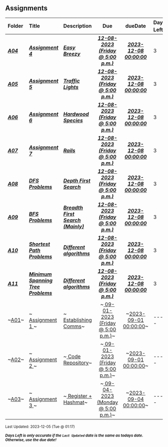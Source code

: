 ## Assignments

| Folder | Title | Description | Due | dueDate | Days Left<sup>*</sup> |
|:------|:------|:------|:-----:|:-----:|-----|
| ***<a href="https://github.com/rugbyprof/4883-Programming_Techniques/tree/master/Assignments/A04">A04</a>*** | ***<a href="https://github.com/rugbyprof/4883-Programming_Techniques/tree/master/Assignments/A04"> Assignment 4  </a>*** | ***<a href="https://github.com/rugbyprof/4883-Programming_Techniques/tree/master/Assignments/A04"> Easy Breezy</a>*** | ***<a href="https://github.com/rugbyprof/4883-Programming_Techniques/tree/master/Assignments/A04"> 12-08-2023 (Friday @ 5:00 p.m.)</a>*** | ***<a href="https://github.com/rugbyprof/4883-Programming_Techniques/tree/master/Assignments/A04">2023-12-08 00:00:00</a>*** | 3 |
| ***<a href="https://github.com/rugbyprof/4883-Programming_Techniques/tree/master/Assignments/A05">A05</a>*** | ***<a href="https://github.com/rugbyprof/4883-Programming_Techniques/tree/master/Assignments/A05"> Assignment 5 </a>*** | ***<a href="https://github.com/rugbyprof/4883-Programming_Techniques/tree/master/Assignments/A05"> Traffic Lights</a>*** | ***<a href="https://github.com/rugbyprof/4883-Programming_Techniques/tree/master/Assignments/A05"> 12-08-2023 (Friday @ 5:00 p.m.)</a>*** | ***<a href="https://github.com/rugbyprof/4883-Programming_Techniques/tree/master/Assignments/A05">2023-12-08 00:00:00</a>*** | 3 |
| ***<a href="https://github.com/rugbyprof/4883-Programming_Techniques/tree/master/Assignments/A06">A06</a>*** | ***<a href="https://github.com/rugbyprof/4883-Programming_Techniques/tree/master/Assignments/A06"> Assignment 6 </a>*** | ***<a href="https://github.com/rugbyprof/4883-Programming_Techniques/tree/master/Assignments/A06"> Hardwood Species</a>*** | ***<a href="https://github.com/rugbyprof/4883-Programming_Techniques/tree/master/Assignments/A06"> 12-08-2023 (Friday @ 5:00 p.m.)</a>*** | ***<a href="https://github.com/rugbyprof/4883-Programming_Techniques/tree/master/Assignments/A06">2023-12-08 00:00:00</a>*** | 3 |
| ***<a href="https://github.com/rugbyprof/4883-Programming_Techniques/tree/master/Assignments/A07">A07</a>*** | ***<a href="https://github.com/rugbyprof/4883-Programming_Techniques/tree/master/Assignments/A07"> Assignment 7 </a>*** | ***<a href="https://github.com/rugbyprof/4883-Programming_Techniques/tree/master/Assignments/A07"> Rails</a>*** | ***<a href="https://github.com/rugbyprof/4883-Programming_Techniques/tree/master/Assignments/A07"> 12-08-2023 (Friday @ 5:00 p.m.)</a>*** | ***<a href="https://github.com/rugbyprof/4883-Programming_Techniques/tree/master/Assignments/A07">2023-12-08 00:00:00</a>*** | 3 |
| ***<a href="https://github.com/rugbyprof/4883-Programming_Techniques/tree/master/Assignments/A08">A08</a>*** | ***<a href="https://github.com/rugbyprof/4883-Programming_Techniques/tree/master/Assignments/A08"> DFS Problems </a>*** | ***<a href="https://github.com/rugbyprof/4883-Programming_Techniques/tree/master/Assignments/A08"> Depth First Search</a>*** | ***<a href="https://github.com/rugbyprof/4883-Programming_Techniques/tree/master/Assignments/A08"> 12-08-2023 (Friday @ 5:00 p.m.)</a>*** | ***<a href="https://github.com/rugbyprof/4883-Programming_Techniques/tree/master/Assignments/A08">2023-12-08 00:00:00</a>*** | 3 |
| ***<a href="https://github.com/rugbyprof/4883-Programming_Techniques/tree/master/Assignments/A09">A09</a>*** | ***<a href="https://github.com/rugbyprof/4883-Programming_Techniques/tree/master/Assignments/A09"> BFS Problems </a>*** | ***<a href="https://github.com/rugbyprof/4883-Programming_Techniques/tree/master/Assignments/A09"> Breadth First Search (Mainly)</a>*** | ***<a href="https://github.com/rugbyprof/4883-Programming_Techniques/tree/master/Assignments/A09"> 12-08-2023 (Friday @ 5:00 p.m.)</a>*** | ***<a href="https://github.com/rugbyprof/4883-Programming_Techniques/tree/master/Assignments/A09">2023-12-08 00:00:00</a>*** | 3 |
| ***<a href="https://github.com/rugbyprof/4883-Programming_Techniques/tree/master/Assignments/A10">A10</a>*** | ***<a href="https://github.com/rugbyprof/4883-Programming_Techniques/tree/master/Assignments/A10"> Shortest Path Problems </a>*** | ***<a href="https://github.com/rugbyprof/4883-Programming_Techniques/tree/master/Assignments/A10"> Different algorithms</a>*** | ***<a href="https://github.com/rugbyprof/4883-Programming_Techniques/tree/master/Assignments/A10"> 12-08-2023 (Friday @ 5:00 p.m.)</a>*** | ***<a href="https://github.com/rugbyprof/4883-Programming_Techniques/tree/master/Assignments/A10">2023-12-08 00:00:00</a>*** | 3 |
| ***<a href="https://github.com/rugbyprof/4883-Programming_Techniques/tree/master/Assignments/A11">A11</a>*** | ***<a href="https://github.com/rugbyprof/4883-Programming_Techniques/tree/master/Assignments/A11"> Minimum Spanning Tree Problems </a>*** | ***<a href="https://github.com/rugbyprof/4883-Programming_Techniques/tree/master/Assignments/A11"> Different algorithms</a>*** | ***<a href="https://github.com/rugbyprof/4883-Programming_Techniques/tree/master/Assignments/A11"> 12-08-2023 (Friday @ 5:00 p.m.)</a>*** | ***<a href="https://github.com/rugbyprof/4883-Programming_Techniques/tree/master/Assignments/A11">2023-12-08 00:00:00</a>*** | 3 |
| ~<a href="https://github.com/rugbyprof/4883-Programming_Techniques/tree/master/Assignments/A01">A01</a>~ | ~<a href="https://github.com/rugbyprof/4883-Programming_Techniques/tree/master/Assignments/A01"> Assignment 1 </a>~ | ~<a href="https://github.com/rugbyprof/4883-Programming_Techniques/tree/master/Assignments/A01"> Establishing Comms</a>~ | ~<a href="https://github.com/rugbyprof/4883-Programming_Techniques/tree/master/Assignments/A01"> 09-01-2023 (Friday @ 5:00 p.m.)</a>~ | ~<a href="https://github.com/rugbyprof/4883-Programming_Techniques/tree/master/Assignments/A01">2023-09-01 00:00:00</a>~ | ---- |
| ~<a href="https://github.com/rugbyprof/4883-Programming_Techniques/tree/master/Assignments/A02">A02</a>~ | ~<a href="https://github.com/rugbyprof/4883-Programming_Techniques/tree/master/Assignments/A02"> Assignment 2 </a>~ | ~<a href="https://github.com/rugbyprof/4883-Programming_Techniques/tree/master/Assignments/A02"> Code Repository</a>~ | ~<a href="https://github.com/rugbyprof/4883-Programming_Techniques/tree/master/Assignments/A02"> 09-01-2023 (Friday @ 5:00 p.m.)</a>~ | ~<a href="https://github.com/rugbyprof/4883-Programming_Techniques/tree/master/Assignments/A02">2023-09-01 00:00:00</a>~ | ---- |
| ~<a href="https://github.com/rugbyprof/4883-Programming_Techniques/tree/master/Assignments/A03">A03</a>~ | ~<a href="https://github.com/rugbyprof/4883-Programming_Techniques/tree/master/Assignments/A03"> Assignment 3 </a>~ | ~<a href="https://github.com/rugbyprof/4883-Programming_Techniques/tree/master/Assignments/A03"> Register + Hashmat</a>~ | ~<a href="https://github.com/rugbyprof/4883-Programming_Techniques/tree/master/Assignments/A03"> 09-04-2023 (Monday @ 5:00 p.m.)</a>~ | ~<a href="https://github.com/rugbyprof/4883-Programming_Techniques/tree/master/Assignments/A03">2023-09-04 00:00:00</a>~ | ---- |

<sup>Last Updated: 2023-12-05 (Tue @ 01:17)</sup> 

<sup>***Days Left is only accurate if the `Last Updated` date is the same as todays date. Otherwise, use the due date!***</sup> 